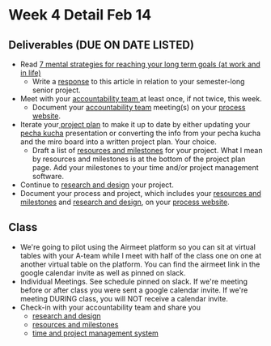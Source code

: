 # Week 4 Detail Feb 14

## Deliverables (DUE ON DATE LISTED)

* Read [7 mental strategies for reaching your long term goals (at work and in life)](https://blog.rescuetime.com/mental-strategies-long-term-goals/)
  * Write a [response](../assignments/responses/) to this article in relation to your semester-long senior project.
* Meet with your [accountability team ](../assignments/accountability\_partner.md)at least once, if not twice, this week.&#x20;
  * Document your [accountability team](../assignments/accountability\_partner.md) meeting(s) on your [process website](../website.md).
* Iterate your[ project plan](../project\_plan/) to make it up to date by either updating your [pecha kucha](../pre-work/pecha\_kucha.md) presentation or converting the info from your pecha kucha and the miro board into a written project plan. Your choice.
  * Draft a list of [resources and milestones](../project\_plan/) for your project. What I mean by resources and milestones is at the bottom of the project plan page. Add your milestones to your time and/or project management software.
* Continue to [research and design](../project\_plan/) your project.
* Document your process and project, which includes your [resources and milestones](../project\_plan/) and [research and design](../project\_plan/), on your [process website](../website.md).

## Class

* We're going to pilot using the Airmeet platform so you can sit at virtual tables with your A-team while I meet with half of the class one on one at another virtual table on the platform. You can find the airmeet link in the google calendar invite as well as pinned on slack.
* Individual Meetings. See schedule pinned on slack. If we're meeting before or after class you were sent a google calendar invite. If we're meeting DURING class, you will NOT receive a calendar invite.
* Check-in with your accountability team and share you
  * [research and design](../project\_plan/)
  * [resources and milestones](../project\_plan/)
  * [time and project management system](../resources/creativity-resources.md)

